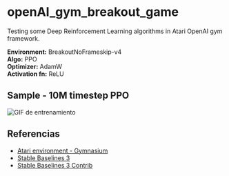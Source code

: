# openAI_gym_breakout_game

Testing some Deep Reinforcement Learning algorithms in Atari OpenAI gym framework.

**Environment:** BreakoutNoFrameskip-v4  
**Algo:** PPO  
**Optimizer:** AdamW  
**Activation fn:** ReLU

## Sample - 10M timestep PPO

![GIF de entrenamiento](https://raw.githubusercontent.com/dbeniteze/openAI_gym_breakout_game/main/sample/10M_timesteps_breakout.gif)

## Referencias

- [Atari environment - Gymnasium](https://gymnasium.farama.org/environments/atari/breakout/)
- [Stable Baselines 3](https://stable-baselines3.readthedocs.io/en/master/index.html)
- [Stable Baselines 3 Contrib](https://github.com/Stable-Baselines-Team/stable-baselines3-contrib)

